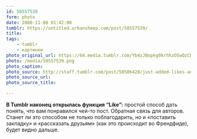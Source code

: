 ```yaml
---
id: 58557539
form: photo
date: 2008-11-08 01:42:00
tumblr: https://untitled.urbansheep.com/post/58557539/
title:
tags:
    - tumblr
    - картинки
photo_original_url: https://64.media.tumblr.com/Yb4zJBopkg0krhhzOSwQzCHSo1_500.png
photo: /media/58557539.png
photo_caption: 
photo_source: http://staff.tumblr.com/post/58506428/just-added-likes-an-easy-way-to-let-people-know
photo_source_url:
photo_source_title:

---
```


<p><b>В Tumblr наконец открылась функция “Like”:</b>&nbsp;простой способ дать понять, что вам понравился чей-то пост. Обратная связь для авторов. Станет ли это способом не только поблагодарить, но и «поставить закладку» и «рассказать друзьям» (как это происходит во Френдфиде), будет видно дальше.</p>

